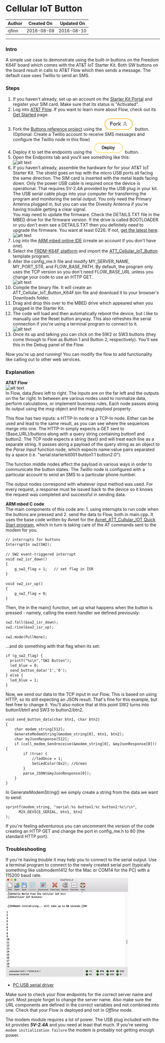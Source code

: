 
# Cellular IoT Button

|   Author   | Created On  | Updated On  |
| ---------- | ----------- | ----------- |
| rjfinn     | 2016-08-09  | 2016-08-10  |

------

### Intro

A simple use case to demonstrate using the built-in buttons on the Freedom K64F board which comes with the AT&T IoT Starter Kit.  Both SW buttons on the board result in calls to AT&T Flow which then sends a message.  The default case uses Twillio to send an SMS.

### Steps

1. If you haven't already, set up an account on the [Starter Kit Portal](https://starterkit.att.com/app) and register your SIM card.  Make sure that its status is "Activated".
2. Log into [AT&T Flow](https://flow.att.io/).  If you want to learn more about Flow, check out its [Get Started](https://flow.att.com/start) page.
3. Fork the [Buttons reference project](https://flow.att.io/starter-kit-core/starter-kit-buttons/home) using the ![alt text](../images/Fork.jpg "Fork") button.  (Optional: Create a Twillio account to receive SMS messages and configure the Twillio node in this flow)
4. Deploy it to set the endpoints using the ![alt text](../images/Deploy.jpg "Deploy") button.
5. Open the Endpoints tab and you'll see something like this:
<br/>![alt text](../images/ButtonsFlow.jpg "Buttons Flow")
6. If you haven't already, assemble the hardware for for your AT&T IoT Starter Kit.  The shield goes on top with the micro USB ports all facing the same direction.  The SIM card is inserted with the metal leads facing down.  Only the power USB cable is required once the device is operational.  That requires 5V-2.4A provided by the USB plug in your kit.  The USB serial cable plugs into your computer for transferring the program and monitoring the serial output.  You only need the Primary Antenna plugged in, but you can use the Divesity Antenna if you're having trouble getting a clear signal.
<br/>You may need to update the firmware.  Check the DETAILS.TXT file in the MBED drive for the firmware version.  If the drive is called BOOTLOADER or you don't even see a DETAILS.TXT then you definitely need to upgrade the firmware.  You want at least 0226.  If not, [get the latest here](https://developer.mbed.org/handbook/Firmware-FRDM-K64F).
<br/>![alt text](../images/KitCables.jpg "Kit Cables")
7. Log into the [ARM mbed online IDE](https://developer.mbed.org/compiler/) (create an account if you don't have one).
8. Select the [FRDM-K64F platform](https://developer.mbed.org/platforms/FRDM-K64F/) and import the [ATT_Cellular_IoT_Button](https://developer.mbed.org/users/rfinn/code/ATT_Cellular_IOT_Button/) template program.
9. Alter the config_me.h file and modify MY_SERVER_NAME, MY_PORT_STR, and FLOW_BASE_PATH.  By default, the program only uses the TCP version so you don't need FLOW_BASE_URL unless you change your code to use an HTTP GET.
<br/>![alt text](../images/ButtonsMbed.jpg "Buttons m-bed")
10. Compile the binary file.  It will create an ATT_Cellular_IoT_Button_K64F.bin file and download it to your browser's Downloads folder.
11. Drag and drop this over to the MBED drive which appeared when you plugged in the Starter Kit.
12. The code will load and then automatically reboot the device, but I like to manually use the Reset button anyway.  This also refreshes the serial connection if you're using a terminal program to connect to it.
<br/>![alt text](../images/KitButtons.jpg "Kit Buttons")
13. Once its up and talking you can click on the SW2 or SW3 buttons (they come through to Flow as Button 1 and Button 2, respectively).  You'll see this in the Debug panel of the Flow.

Now you're up and running!  You can modify the flow to add functionality like calling out to other web services.

### Explanation

**AT&T Flow**
<br/>
![alt text](../images/ButtonsFlow.jpg "Buttons Flow")
<br/>In Flow, data *flows* left to right.  The inputs are on the far left and the outputs on the far right.  In between are various nodes used to normalize data, perform calculations, or implement business rules.  Each node passes along its output using the *msg* object and the *msg.payload* property.

This flow has two inputs: a HTTP-In node or a TCP-In node.  Either can be used and lead to the same result, as you can see where the sequences merge into one.  The HTTP-In simply expects a GET sent to {Base_URL}/buttons along with a query string containing button1 and button2.  The TCP node expects a string (text) and will treat each line as a separate string.  It passes along a payload of the query string as an object to the *Parse Input* function node, which expects name:value pairs separated by a space (i.e. "serial:starterkit001 button1:1 button2:0").

The function middle nodes affect the payload in various ways in order to communicate the button states.  The *Twillio* node is configured with a particular account to send an SMS to a particular phone number.

The output nodes correspond with whatever input method was used.  For every request, a response must be issued back to the device so it knows the request was completed and successful in sending data.

**ARM mbed C code**
<br/>The main components of this code are: 1. using interrupts to run code when the buttons are pressed and 2. send the data to Flow, both in main.cpp.  It uses the base code written by Avnet for the [Avnet_ATT_Cullular_IOT Quick Start program](https://developer.mbed.org/users/JMF/code/Avnet_ATT_Cellular_IOT/), which in turn is taking care of the AT commands sent to the modem for you.

```
// interrupts for buttons
InterruptIn sw2(SW2);

// SW2 event-triggered interrupt
void sw2_isr_down()
{
    g_sw2_flag = 1;   // set flag in ISR
}

void sw2_isr_up()
{
    g_sw2_flag = 0;
}
```
Then, the in the main() function, set up what happens when the button is pressed - namely, calling the event handler we defined previously:
```
sw2.fall(&sw2_isr_down);
sw2.rise(&sw2_isr_up);

sw2.mode(PullNone);
```
...and do something with that flag when its set:
```
if (g_sw2_flag) {
  printf("%s\n","SW2 Button");
  led_blue = 0;
  send_button_data('1','0');
} else {
  led_blue = 1;
}
```
Now, we send our data to the TCP input in our Flow.  This is based on using HTTP, so its still expecting an JSON result.  That's fine for this example, but feel free to change it.  You'll also notice that at this point SW2 turns into button1/btn1 and SW3 to button2/btn2.
```
void send_button_data(char btn1, char btn2)
{
    char modem_string[512];
    GenerateModemString(&modem_string[0], btn1, btn2);
    char myJsonResponse[512];
    if (cell_modem_Sendreceive(&modem_string[0], &myJsonResponse[0])) {
        if (true) {
            //ledOnce = 1;
            SetLedColor(0x2); //Green
        }
        parse_JSON(&myJsonResponse[0]);
    }
}
```
In GenerateModemString() we simply create a string from the data we want to send:
```
sprintf(modem_string, "serial:%s button1:%c button2:%c\r\n",
      M2X_DEVICE_SERIAL, btn1, btn2
);
```
If you're feeling adventurous you can uncomment the version of the code creating an HTTP GET and change the port in config_me.h to 80 (the standard HTTP port).

### Troubleshooting

If you're having trouble it may help you to connect to the serial output.  Use a terminal program to connect to the newly created serial port (typically something like usbmodem1412 for the Mac or COM14 for the PC) with a 115200 baud rate.
<br/>![alt text](../images/CoolTerm.jpg "CoolTerm")
* [PC USB serial driver](https://developer.mbed.org/handbook/Windows-serial-configuration)

Make sure to check your flow endpoints for the correct server name and port.  Most people forget to change the server name.  Also make sure the URL components are defined in the correct variables and not combined into one. Check that your Flow is deployed and not in *Offline* mode.

The modem module requires a lot of power.  The USB plug included with the kit provides ***5V-2.4A*** and you need at least that much.  If you're seeing ```modem initialization failure``` the modem is probably not getting enough power.
